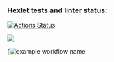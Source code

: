 ### Hexlet tests and linter status:
[![Actions Status](https://github.com/Skanchez/php-project-lvl1/workflows/hexlet-check/badge.svg)](https://github.com/Skanchez/php-project-lvl1/actions)

<a href="https://codeclimate.com/github/codeclimate/codeclimate/maintainability"><img src="https://api.codeclimate.com/v1/badges/a99a88d28ad37a79dbf6/maintainability" /></a>

[![example workflow name](https://github.com/actions/hello-world/workflows/Greet%20Everyone/badge.svg)
